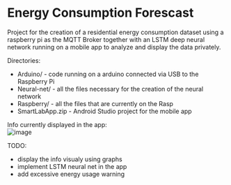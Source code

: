 # Energy Consumption Forescast
Project for the creation of a residential energy consumption dataset using a raspberry pi as the MQTT Broker together with an LSTM deep neural network running on a mobile app to analyze and display the data privately.

Directories:  
- Arduino/  - code running on a arduino connected via USB to the Raspberry Pi  
- Neural-net/  - all the files necessary for the creation of the neural network  
- Raspberry/  - all the files that are currently on the Rasp  
- SmartLabApp.zip  - Android Studio project for the mobile app

Info currently displayed in the app:  
![image](https://user-images.githubusercontent.com/94933775/167912463-8c51e367-5867-4091-b8d1-ef75dcd1cfb0.png)

TODO:  
- display the info visualy using graphs  
- implement LSTM neural net in the app  
- add excessive energy usage warning
